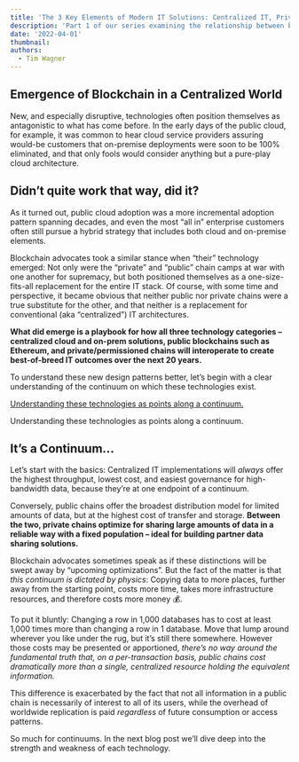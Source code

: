 ```yaml
---
title: 'The 3 Key Elements of Modern IT Solutions: Centralized IT, Private Chains, Public Chains'
description: 'Part 1 of our series examining the relationship between blockchain and centralized technologies '
date: '2022-04-01'
thumbnail: 
authors:
  - Tim Wagner
---
```


## Emergence of Blockchain in a Centralized World

New, and especially disruptive, technologies often position themselves as antagonistic to what has come before. In the early days of the public cloud, for example, it was common to hear cloud service providers assuring would-be customers that on-premise deployments were soon to be 100% eliminated, and that only fools would consider anything but a pure-play cloud architecture.

## Didn’t quite work that way, did it?

As it turned out, public cloud adoption was a more incremental adoption pattern spanning decades, and even the most “all in” enterprise customers often still pursue a hybrid strategy that includes both cloud and on-premise elements.

Blockchain advocates took a similar stance when “their” technology emerged: Not only were the “private” and “public” chain camps at war with one another for supremacy, but both positioned themselves as a one-size-fits-all replacement for the entire IT stack. Of course, with some time and perspective, it became obvious that neither public nor private chains were a true substitute for the other, and that neither is a replacement for conventional (aka “centralized”) IT architectures.

**What did emerge is a playbook for how all three technology categories – centralized cloud and on-prem solutions, public blockchains such as Ethereum, and private/permissioned chains will interoperate to create best-of-breed IT outcomes over the next 20 years.**

To understand these new design patterns better, let’s begin with a clear understanding of the continuum on which these technologies exist.

[Understanding these technologies as points along a continuum.](https://lh4.googleusercontent.com/TAkNEKcFT7cTTtPXVF56uWJT7QCND4hFS1H4go57iGtJ3nFqiAwrX80PS-3-qmIc9MLiXq4LgCmgYXvDUCC-0GNExDlMRbxl5IRj8j5wHAMtWpUEkx5QPomj4-4qwMGOk50ZKoLS)

Understanding these technologies as points along a continuum.

## It’s a Continuum...

Let’s start with the basics: Centralized IT implementations will *always* offer the highest throughput, lowest cost, and easiest governance for high-bandwidth data, because they’re at one endpoint of a continuum.

Conversely, public chains offer the broadest distribution model for limited amounts of data, but at the highest cost of transfer and storage. **Between the two, private chains optimize for sharing large amounts of data in a reliable way with a fixed population – ideal for building partner data sharing solutions.**

Blockchain advocates sometimes speak as if these distinctions will be swept away by “upcoming optimizations”. But the fact of the matter is that *this continuum is dictated by physics*: Copying data to more places, further away from the starting point, costs more time, takes more infrastructure resources, and therefore costs more money 💰.

To put it bluntly: Changing a row in 1,000 databases has to cost at least 1,000 times more than changing a row in 1 database. Move that lump around wherever you like under the rug, but it’s still there somewhere. However those costs may be presented or apportioned, *there’s no way around the fundamental truth that, on a per-transaction basis, public chains cost dramatically more than a single, centralized resource holding the equivalent information.*

This difference is exacerbated by the fact that not all information in a public chain is necessarily of interest to all of its users, while the overhead of worldwide replication is paid *regardless* of future consumption or access patterns.

So much for continuums. In the next blog post we’ll dive deep into the strength and weakness of each technology.
